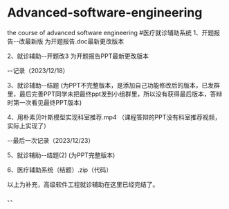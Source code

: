 # Advanced-software-engineering
the course of advanced software engineering
#医疗就诊辅助系统 
1、开题报告--改最新版 为开题报告.doc最新更改版本

2、就诊辅助--开题改3 为开题报告PPT最新更改版本

--记录（2023/12/18）

3、就诊辅助--结题 (为PPT不完整版本，是添加自己功能修改后的版本，已发群里，最后完善PPT同学未把最终ppt发到小组群里，所以没有获得最后版本，答辩时第一次看见最终PPT版本)

4、用朴素贝叶斯模型实现科室推荐.mp4 （课程答辩的PPT没有科室推荐视频，实际上实现了）

--最后一次记录（2023/12/23）

5、就诊辅助--结题(2) (为PPT完整版本)

6、医疗辅助系统（结题）.zip（代码）

以上为补充，高级软件工程就诊辅助在这里已经完结了。


、、